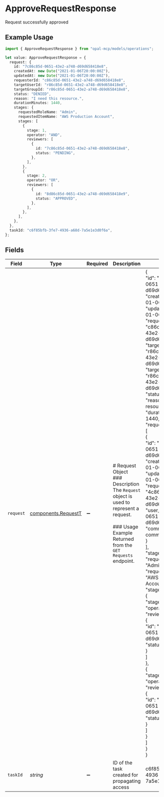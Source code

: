 # ApproveRequestResponse

Request successfully approved

## Example Usage

```typescript
import { ApproveRequestResponse } from "opal-mcp/models/operations";

let value: ApproveRequestResponse = {
  request: {
    id: "7c86c85d-0651-43e2-a748-d69d658418e8",
    createdAt: new Date("2021-01-06T20:00:00Z"),
    updatedAt: new Date("2021-01-06T20:00:00Z"),
    requesterId: "c86c85d-0651-43e2-a748-d69d658418e8",
    targetUserId: "r86c85d-0651-43e2-a748-d69d658418e8",
    targetGroupId: "r86c85d-0651-43e2-a748-d69d658418e8",
    status: "DENIED",
    reason: "I need this resource.",
    durationMinutes: 1440,
    stages: {
      requestedRoleName: "Admin",
      requestedItemName: "AWS Production Account",
      stages: [
        {
          stage: 1,
          operator: "AND",
          reviewers: [
            {
              id: "7c86c85d-0651-43e2-a748-d69d658418e8",
              status: "PENDING",
            },
          ],
        },
        {
          stage: 2,
          operator: "OR",
          reviewers: [
            {
              id: "8d86c85d-0651-43e2-a748-d69d658418e9",
              status: "APPROVED",
            },
          ],
        },
      ],
    },
  },
  taskId: "c6f85bfb-3fe7-4936-a68d-7a5e1e3d0f6a",
};
```

## Fields

| Field                                                                                                                                                                                                                                                                                                                                                                                                                                                                                                                                                                                                                                                                                                                                                                                                                                                                                                                                                                                                                                                  | Type                                                                                                                                                                                                                                                                                                                                                                                                                                                                                                                                                                                                                                                                                                                                                                                                                                                                                                                                                                                                                                                   | Required                                                                                                                                                                                                                                                                                                                                                                                                                                                                                                                                                                                                                                                                                                                                                                                                                                                                                                                                                                                                                                               | Description                                                                                                                                                                                                                                                                                                                                                                                                                                                                                                                                                                                                                                                                                                                                                                                                                                                                                                                                                                                                                                            | Example                                                                                                                                                                                                                                                                                                                                                                                                                                                                                                                                                                                                                                                                                                                                                                                                                                                                                                                                                                                                                                                |
| ------------------------------------------------------------------------------------------------------------------------------------------------------------------------------------------------------------------------------------------------------------------------------------------------------------------------------------------------------------------------------------------------------------------------------------------------------------------------------------------------------------------------------------------------------------------------------------------------------------------------------------------------------------------------------------------------------------------------------------------------------------------------------------------------------------------------------------------------------------------------------------------------------------------------------------------------------------------------------------------------------------------------------------------------------ | ------------------------------------------------------------------------------------------------------------------------------------------------------------------------------------------------------------------------------------------------------------------------------------------------------------------------------------------------------------------------------------------------------------------------------------------------------------------------------------------------------------------------------------------------------------------------------------------------------------------------------------------------------------------------------------------------------------------------------------------------------------------------------------------------------------------------------------------------------------------------------------------------------------------------------------------------------------------------------------------------------------------------------------------------------ | ------------------------------------------------------------------------------------------------------------------------------------------------------------------------------------------------------------------------------------------------------------------------------------------------------------------------------------------------------------------------------------------------------------------------------------------------------------------------------------------------------------------------------------------------------------------------------------------------------------------------------------------------------------------------------------------------------------------------------------------------------------------------------------------------------------------------------------------------------------------------------------------------------------------------------------------------------------------------------------------------------------------------------------------------------ | ------------------------------------------------------------------------------------------------------------------------------------------------------------------------------------------------------------------------------------------------------------------------------------------------------------------------------------------------------------------------------------------------------------------------------------------------------------------------------------------------------------------------------------------------------------------------------------------------------------------------------------------------------------------------------------------------------------------------------------------------------------------------------------------------------------------------------------------------------------------------------------------------------------------------------------------------------------------------------------------------------------------------------------------------------ | ------------------------------------------------------------------------------------------------------------------------------------------------------------------------------------------------------------------------------------------------------------------------------------------------------------------------------------------------------------------------------------------------------------------------------------------------------------------------------------------------------------------------------------------------------------------------------------------------------------------------------------------------------------------------------------------------------------------------------------------------------------------------------------------------------------------------------------------------------------------------------------------------------------------------------------------------------------------------------------------------------------------------------------------------------ |
| `request`                                                                                                                                                                                                                                                                                                                                                                                                                                                                                                                                                                                                                                                                                                                                                                                                                                                                                                                                                                                                                                              | [components.RequestT](../../models/components/requestt.md)                                                                                                                                                                                                                                                                                                                                                                                                                                                                                                                                                                                                                                                                                                                                                                                                                                                                                                                                                                                             | :heavy_minus_sign:                                                                                                                                                                                                                                                                                                                                                                                                                                                                                                                                                                                                                                                                                                                                                                                                                                                                                                                                                                                                                                     | # Request Object<br/>### Description<br/>The `Request` object is used to represent a request.<br/><br/>### Usage Example<br/>Returned from the `GET Requests` endpoint.                                                                                                                                                                                                                                                                                                                                                                                                                                                                                                                                                                                                                                                                                                                                                                                                                                                                                | {<br/>"id": "7c86c85d-0651-43e2-a748-d69d658418e8",<br/>"created_at": "2021-01-06T20:00:00Z",<br/>"updated_at": "2021-01-06T20:00:00Z",<br/>"requester_id": "c86c85d-0651-43e2-a748-d69d658418e8",<br/>"target_user_id": "r86c85d-0651-43e2-a748-d69d658418e8",<br/>"target_group_id": "r86c85d-0651-43e2-a748-d69d658418e8",<br/>"status": "pending",<br/>"reason": "I need this resource.",<br/>"duration_minutes": 1440,<br/>"request_comments": [<br/>{<br/>"id": "7c86c85d-0651-43e2-a748-d69d658418e8",<br/>"created_at": "2021-01-06T20:00:00Z",<br/>"updated_at": "2021-01-06T20:00:00Z",<br/>"request_id": "4c86c85d-0651-43e2-a748-d69d658418e8",<br/>"user_id": "c86c85d-0651-43e2-a748-d69d658418e8",<br/>"comment": "This is a comment."<br/>}<br/>],<br/>"stages": {<br/>"requestedRoleName": "Admin",<br/>"requestedItemName": "AWS Production Account",<br/>"stages": [<br/>{<br/>"stage": 1,<br/>"operator": "AND",<br/>"reviewers": [<br/>{<br/>"id": "7c86c85d-0651-43e2-a748-d69d658418e8",<br/>"status": "PENDING"<br/>}<br/>]<br/>},<br/>{<br/>"stage": 2,<br/>"operator": "OR",<br/>"reviewers": [<br/>{<br/>"id": "8d86c85d-0651-43e2-a748-d69d658418e9",<br/>"status": "APPROVED"<br/>}<br/>]<br/>}<br/>]<br/>}<br/>} |
| `taskId`                                                                                                                                                                                                                                                                                                                                                                                                                                                                                                                                                                                                                                                                                                                                                                                                                                                                                                                                                                                                                                               | *string*                                                                                                                                                                                                                                                                                                                                                                                                                                                                                                                                                                                                                                                                                                                                                                                                                                                                                                                                                                                                                                               | :heavy_minus_sign:                                                                                                                                                                                                                                                                                                                                                                                                                                                                                                                                                                                                                                                                                                                                                                                                                                                                                                                                                                                                                                     | ID of the task created for propagating access                                                                                                                                                                                                                                                                                                                                                                                                                                                                                                                                                                                                                                                                                                                                                                                                                                                                                                                                                                                                          | c6f85bfb-3fe7-4936-a68d-7a5e1e3d0f6a                                                                                                                                                                                                                                                                                                                                                                                                                                                                                                                                                                                                                                                                                                                                                                                                                                                                                                                                                                                                                   |